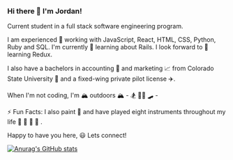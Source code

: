 ### Hi there 👋 I'm Jordan!

Current student in a full stack software engineering program.

I am experienced 💫 working with JavaScript, React, HTML, CSS, Python, Ruby and SQL. I'm currently 🔭 learning about Rails. I look forward to 🌱 learning Redux.

I also have a bachelors in accounting 🧮 and marketing 📈 from Colorado State University 💙 and a fixed-wing private pilot license ✈️. 

When I'm not coding, I'm 🏔 outdoors 🏔 - 🏂 🚵‍♀️ 🛹 - 

⚡ Fun Facts: I also paint 🎨 and have played eight instruments throughout my life 🎷 🎸 🎻 🎼 . 


Happy to have you here,
😃 Lets connect!


[![Anurag's GitHub stats](https://github-readme-stats.vercel.app/api?username=JordanTaylor&theme=cobalt&show_icons=true)](https://github.com/anuraghazra/github-readme-stats)
<!--
**JordanTaylorJ/JordanTaylorJ** is a ✨ _special_ ✨ repository because its `README.md` (this file) appears on your GitHub profile.

Here are some ideas to get you started:

- 🔭 I’m currently working on ...
- 🌱 I’m currently learning ...
- 👯 I’m looking to collaborate on ...
- 🤔 I’m looking for help with ...
- 💬 Ask me about ...
- 📫 How to reach me: ...
- 😄 Pronouns: ...
- ⚡ Fun fact: ...
-->

